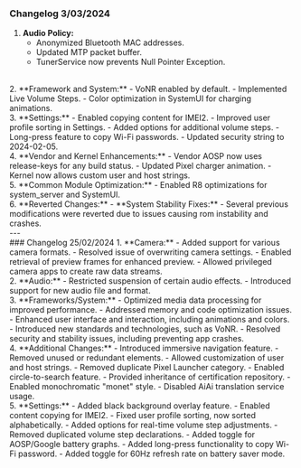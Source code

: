### Changelog 3/03/2024
1. **Audio Policy:**
   - Anonymized Bluetooth MAC addresses.
   - Updated MTP packet buffer.
   - TunerService now prevents Null Pointer Exception.
<br>
2. **Framework and System:**
   - VoNR enabled by default.
   - Implemented Live Volume Steps.
   - Color optimization in SystemUI for charging animations.
<br>
3. **Settings:**
   - Enabled copying content for IMEI2.
   - Improved user profile sorting in Settings.
   - Added options for additional volume steps.
   - Long-press feature to copy Wi-Fi passwords.
   - Updated security string to 2024-02-05.
<br>
4. **Vendor and Kernel Enhancements:**
   - Vendor AOSP now uses release-keys for any build status.
   - Updated Pixel charger animation.
   - Kernel now allows custom user and host strings.
<br>
5. **Common Module Optimization:**
   - Enabled R8 optimizations for system_server and SystemUI.
<br>
6. **Reverted Changes:**
   - **System Stability Fixes:**
     - Several previous modifications were reverted due to issues causing rom instability and crashes.
<br>
---
<br>
### Changelog 25/02/2024
1. **Camera:**
   - Added support for various camera formats.
   - Resolved issue of overwriting camera settings.
   - Enabled retrieval of preview frames for enhanced preview.
   - Allowed privileged camera apps to create raw data streams.
<br>
2. **Audio:**
   - Restricted suspension of certain audio effects.
   - Introduced support for new audio file and format.
<br>
3. **Frameworks/System:**
   - Optimized media data processing for improved performance.
   - Addressed memory and code optimization issues.
   - Enhanced user interface and interaction, including animations and colors.
   - Introduced new standards and technologies, such as VoNR.
   - Resolved security and stability issues, including preventing app crashes.
<br>
4. **Additional Changes:**
   - Introduced immersive navigation feature.
   - Removed unused or redundant elements.
   - Allowed customization of user and host strings.
   - Removed duplicate Pixel Launcher category.
   - Enabled circle-to-search feature.
   - Provided inheritance of certification repository.
   - Enabled monochromatic "monet" style.
   - Disabled AiAi translation service usage.
<br>
5. **Settings:**
   - Added black background overlay feature.
   - Enabled content copying for IMEI2.
   - Fixed user profile sorting, now sorted alphabetically.
   - Added options for real-time volume step adjustments.
   - Removed duplicated volume step declarations.
   - Added toggle for AOSP/Google battery graphs.
   - Added long-press functionality to copy Wi-Fi password.
   - Added toggle for 60Hz refresh rate on battery saver mode.
